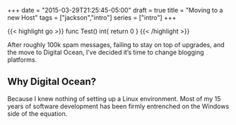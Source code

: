 +++
date = "2015-03-29T21:25:45-05:00"
draft = true
title = "Moving to a new Host"
tags = ["jackson","intro"]
series = ["intro"]
+++

{{< highlight go >}}
func Test() int{
	return 0
}
{{< /highlight >}}


After roughly 100k spam messages, failing to stay on top of upgrades, and the move to Digital Ocean, I’ve decided it’s time to change blogging platforms.
<!--more-->

## Why Digital Ocean?
Because I knew nothing of setting up a Linux environment. Most of my 15 years of software development has been firmly entrenched on the Windows side of the equation. 